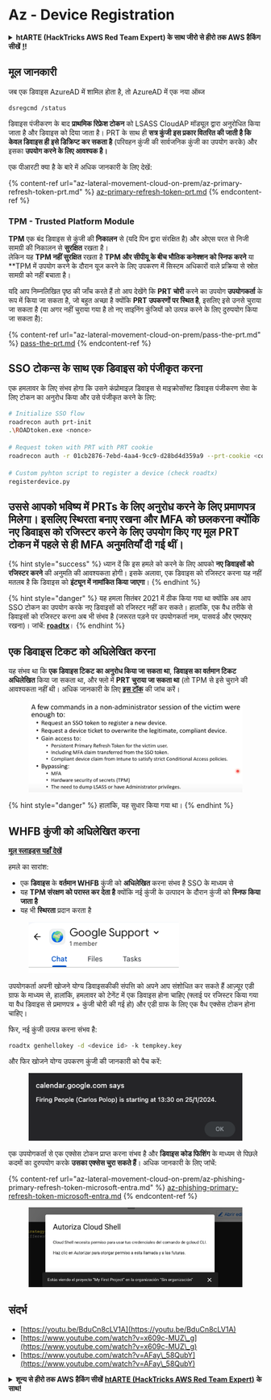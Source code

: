 # Az - Device Registration

<details>

<summary><strong>htARTE (HackTricks AWS Red Team Expert) के साथ जीरो से हीरो तक AWS हैकिंग सीखें</strong> <a href="https://training.hacktricks.xyz/courses/arte"><strong>!</strong></a><strong>!</strong></summary>

HackTricks का समर्थन करने के अन्य तरीके:

* यदि आप अपनी कंपनी का विज्ञापन **HackTricks** में देखना चाहते हैं या **HackTricks को PDF में डाउनलोड** करना चाहते हैं तो [**सब्सक्रिप्शन प्लान्स**](https://github.com/sponsors/carlospolop) देखें!
* [**आधिकारिक PEASS & HackTricks स्वैग**](https://peass.creator-spring.com) प्राप्त करें
* हमारे विशेष [**NFTs**](https://opensea.io/collection/the-peass-family) कलेक्शन, [**The PEASS Family**](https://opensea.io/collection/the-peass-family) खोजें
* **शामिल हों** 💬 [**डिस्कॉर्ड समूह**](https://discord.gg/hRep4RUj7f) या [**टेलीग्राम समूह**](https://t.me/peass) या हमें **ट्विटर** 🐦 [**@hacktricks\_live**](https://twitter.com/hacktricks\_live)\*\* पर फॉलो\*\* करें।
* **हैकिंग ट्रिक्स साझा करें, PRs सबमिट करके** [**HackTricks**](https://github.com/carlospolop/hacktricks) और [**HackTricks Cloud**](https://github.com/carlospolop/hacktricks-cloud) github repos में।

</details>

## मूल जानकारी

जब एक डिवाइस AzureAD में शामिल होता है, तो AzureAD में एक नया ऑब्ज

```bash
dsregcmd /status
```

डिवाइस पंजीकरण के बाद **प्राथमिक रिफ्रेश टोकन** को LSASS CloudAP मॉड्यूल द्वारा अनुरोधित किया जाता है और डिवाइस को दिया जाता है। PRT के साथ ही **सत्र कुंजी इस प्रकार वितरित की जाती है कि केवल डिवाइस ही इसे डिक्रिप्ट कर सकता है** (परिवहन कुंजी की सार्वजनिक कुंजी का उपयोग करके) और इसका **उपयोग करने के लिए आवश्यक है।**

एक पीआरटी क्या है के बारे में अधिक जानकारी के लिए देखें:

{% content-ref url="az-lateral-movement-cloud-on-prem/az-primary-refresh-token-prt.md" %}
[az-primary-refresh-token-prt.md](az-lateral-movement-cloud-on-prem/az-primary-refresh-token-prt.md)
{% endcontent-ref %}

### TPM - Trusted Platform Module

**TPM** एक बंद डिवाइस से कुंजी की **निकालन** से (यदि पिन द्वारा संरक्षित है) और ओएस परत से निजी सामग्री की निकालन से **सुरक्षित** रखता है।\
लेकिन यह **TPM नहीं सुरक्षित** रखता है **TPM और सीपीयू के बीच भौतिक कनेक्शन को स्निफ करने** या \*\*TPM में उपयोग करने के दौरान यूज करने के लिए उपकरण में सिस्टम अधिकारों वाले प्रक्रिया से स्रोत सामग्री को नहीं बचाता है।

यदि आप निम्नलिखित पृष्ठ की जाँच करते हैं तो आप देखेंगे कि **PRT चोरी** करने का उपयोग **उपयोगकर्ता** के रूप में किया जा सकता है, जो बहुत अच्छा है क्योंकि **PRT उपकरणों पर स्थित है**, इसलिए इसे उनसे चुराया जा सकता है (या अगर नहीं चुराया गया है तो नए साइनिंग कुंजियों को उत्पन्न करने के लिए दुरुपयोग किया जा सकता है):

{% content-ref url="az-lateral-movement-cloud-on-prem/pass-the-prt.md" %}
[pass-the-prt.md](az-lateral-movement-cloud-on-prem/pass-the-prt.md)
{% endcontent-ref %}

## SSO टोकन्स के साथ एक डिवाइस को पंजीकृत करना

एक हमलावर के लिए संभव होगा कि उसने कंप्रोमाइज़ डिवाइस से माइक्रोसॉफ्ट डिवाइस पंजीकरण सेवा के लिए टोकन का अनुरोध किया और उसे पंजीकृत करने के लिए:

```bash
# Initialize SSO flow
roadrecon auth prt-init
.\ROADtoken.exe <nonce>

# Request token with PRT with PRT cookie
roadrecon auth -r 01cb2876-7ebd-4aa4-9cc9-d28bd4d359a9 --prt-cookie <cookie>

# Custom pyhton script to register a device (check roadtx)
registerdevice.py
```

## उससे आपको भविष्य में PRTs के लिए अनुरोध करने के लिए प्रमाणपत्र मिलेगा। इसलिए स्थिरता बनाए रखना और MFA को छलकरना क्योंकि नए डिवाइस को रजिस्टर करने के लिए उपयोग किए गए मूल PRT टोकन में पहले से ही MFA अनुमतियाँ दी गई थीं।

{% hint style="success" %}
ध्यान दें कि इस हमले को करने के लिए आपको **नए डिवाइसों को रजिस्टर करने** की अनुमति की आवश्यकता होगी। इसके अलावा, एक डिवाइस को रजिस्टर करना यह नहीं मतलब है कि डिवाइस को **इंट्यून में नामांकित किया जाएगा**।
{% endhint %}

{% hint style="danger" %}
यह हमला सितंबर 2021 में ठीक किया गया था क्योंकि अब आप SSO टोकन का उपयोग करके नए डिवाइसों को रजिस्टर नहीं कर सकते। हालांकि, एक वैध तरीके से डिवाइसों को रजिस्टर करना अब भी संभव है (जरूरत पड़ने पर उपयोगकर्ता नाम, पासवर्ड और एमएफए रखना)। जांचें: [**roadtx**](https://github.com/carlospolop/hacktricks-cloud/blob/in/pentesting-cloud/azure-security/az-lateral-movement-cloud-on-prem/az-roadtx-authentication.md)।
{% endhint %}

## एक डिवाइस टिकट को अधिलेखित करना

यह संभव था कि **एक डिवाइस टिकट का अनुरोध किया जा सकता था**, **डिवाइस का वर्तमान टिकट अधिलेखित** किया जा सकता था, और फ्लो में **PRT चुराया जा सकता था** (तो TPM से इसे चुराने की आवश्यकता नहीं थी। अधिक जानकारी के लिए [**इस टॉक**](https://youtu.be/BduCn8cLV1A) की जांच करें।

<figure><img src="../../.gitbook/assets/image (4) (1) (1) (1).png" alt=""><figcaption></figcaption></figure>

{% hint style="danger" %}
हालांकि, यह सुधार किया गया था।
{% endhint %}

## WHFB कुंजी को अधिलेखित करना

[**मूल स्लाइड्स यहाँ देखें**](https://dirkjanm.io/assets/raw/Windows%20Hello%20from%20the%20other%20side\_nsec\_v1.0.pdf)

हमले का सारांश:

* एक **डिवाइस** के **वर्तमान WHFB** कुंजी को **अधिलेखित** करना संभव है SSO के माध्यम से
* यह **TPM संरक्षण को परास्त कर देता है** क्योंकि नई कुंजी के उत्पादन के दौरान कुंजी को **स्निफ किया जाता है**
* यह भी **स्थिरता** प्रदान करता है

<figure><img src="../../.gitbook/assets/image (6).png" alt=""><figcaption></figcaption></figure>

उपयोगकर्ता अपनी खोजने योग्य डिवाइसकीकी संपत्ति को अपने आप संशोधित कर सकते हैं आज़्यूर एडी ग्राफ के माध्यम से, हालांकि, हमलावर को टेनेंट में एक डिवाइस होना चाहिए (फ्लाई पर रजिस्टर किया गया या वैध डिवाइस से प्रमाणपत्र + कुंजी चोरी की गई हो) और एडी ग्राफ के लिए एक वैध एक्सेस टोकन होना चाहिए।

फिर, नई कुंजी उत्पन्न करना संभव है:

```bash
roadtx genhellokey -d <device id> -k tempkey.key
```

और फिर खोजने योग्य उपकरण कुंजी की जानकारी को पैच करें:

<figure><img src="../../.gitbook/assets/image (8).png" alt=""><figcaption></figcaption></figure>

एक उपयोगकर्ता से एक एक्सेस टोकन प्राप्त करना संभव है और **डिवाइस कोड फिशिंग** के माध्यम से पिछले कदमों का दुरुपयोग करके **उसका एक्सेस चुरा सकते हैं**। अधिक जानकारी के लिए जांचें:

{% content-ref url="az-lateral-movement-cloud-on-prem/az-phishing-primary-refresh-token-microsoft-entra.md" %}
[az-phishing-primary-refresh-token-microsoft-entra.md](az-lateral-movement-cloud-on-prem/az-phishing-primary-refresh-token-microsoft-entra.md)
{% endcontent-ref %}

<figure><img src="../../.gitbook/assets/image (9).png" alt=""><figcaption></figcaption></figure>

## संदर्भ

* [https://youtu.be/BduCn8cLV1A](https://youtu.be/BduCn8cLV1A)
* [https://www.youtube.com/watch?v=x609c-MUZ\_g](https://www.youtube.com/watch?v=x609c-MUZ\_g)
* [https://www.youtube.com/watch?v=AFay\_58QubY](https://www.youtube.com/watch?v=AFay\_58QubY)

<details>

<summary><strong>शून्य से हीरो तक AWS हैकिंग सीखें</strong> <a href="https://training.hacktricks.xyz/courses/arte"><strong>htARTE (HackTricks AWS Red Team Expert)</strong></a> <strong>के साथ!</strong></summary>

HackTricks का समर्थन करने के अन्य तरीके:

* यदि आप अपनी कंपनी का विज्ञापन **HackTricks में देखना चाहते हैं** या **HackTricks को PDF में डाउनलोड करना चाहते हैं** तो [**सब्सक्रिप्शन प्लान्स**](https://github.com/sponsors/carlospolop) देखें!
* [**आधिकारिक PEASS और HackTricks स्वैग**](https://peass.creator-spring.com) प्राप्त करें
* हमारे विशेष [**NFTs**](https://opensea.io/collection/the-peass-family) कलेक्शन, [**The PEASS Family**](https://opensea.io/collection/the-peass-family) खोजें
* **जुड़ें** 💬 [**डिस्कॉर्ड समूह**](https://discord.gg/hRep4RUj7f) या [**टेलीग्राम समूह**](https://t.me/peass) से या हमें **ट्विटर** 🐦 [**@hacktricks\_live**](https://twitter.com/hacktricks\_live)\*\* पर फॉलो\*\* करें।
* **हैकिंग ट्रिक्स साझा करें** [**HackTricks**](https://github.com/carlospolop/hacktricks) और [**HackTricks Cloud**](https://github.com/carlospolop/hacktricks-cloud) github repos में PRs सबमिट करके।

</details>
